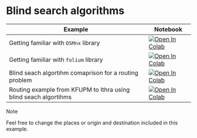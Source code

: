 
#  Blind search algorithms

| Example  | Notebook  |
|---|---|
| Getting familiar with `OSMnx` library  | [![Open In Colab](https://colab.research.google.com/assets/colab-badge.svg)](https://colab.research.google.com/github/Dr-AlaaKhamis/ISE571/blob/main/2_Graph_search/Blind_search/KFUPM.ipynb)   |
| Getting familiar with `folium` library  | [![Open In Colab](https://colab.research.google.com/assets/colab-badge.svg)](https://colab.research.google.com/github/Dr-AlaaKhamis/ISE571/blob/main/2_Graph_search/Blind_search/folium.ipynb)  |
| Blind seach algortihm comaprison for a routing problem  | [![Open In Colab](https://colab.research.google.com/assets/colab-badge.svg)](https://colab.research.google.com/github/Dr-AlaaKhamis/ISE571/blob/main/2_Graph_search/Blind_search/Comparison.ipynb)  |
| Routing example from KFUPM to Ithra using blind seach algortihms  | [![Open In Colab](https://colab.research.google.com/assets/colab-badge.svg)](https://colab.research.google.com/github/Dr-AlaaKhamis/ISE571/blob/main/2_Graph_search/Blind_search/KFUPM_Ithra_BlindSearch.ipynb)  |

> [!NOTE]
> Feel free to change the places or origin and destination included in this example.